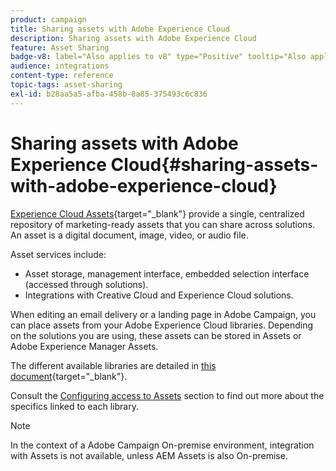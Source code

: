 ```yaml
---
product: campaign
title: Sharing assets with Adobe Experience Cloud
description: Sharing assets with Adobe Experience Cloud
feature: Asset Sharing
badge-v8: label="Also applies to v8" type="Positive" tooltip="Also applies to Campaign v8"
audience: integrations
content-type: reference
topic-tags: asset-sharing
exl-id: b28aa5a5-afba-458b-8a85-375493c6c836
---
```

# Sharing assets with Adobe Experience Cloud{#sharing-assets-with-adobe-experience-cloud}

[Experience Cloud Assets](https://experienceleague.adobe.com/en/docs/core-services/interface/services/audiences/overview){target="_blank"} provide a single, centralized repository of marketing-ready assets that you can share across solutions. An asset is a digital document, image, video, or audio file.

Asset services include:

* Asset storage, management interface, embedded selection interface (accessed through solutions).
* Integrations with Creative Cloud and Experience Cloud solutions.

When editing an email delivery or a landing page in Adobe Campaign, you can place assets from your Adobe Experience Cloud libraries. Depending on the solutions you are using, these assets can be stored in Assets or Adobe Experience Manager Assets.

The different available libraries are detailed in [this document](https://experienceleague.adobe.com/en/docs/core-services/interface/services/assets/experience-cloud-assets){target="_blank"}.

Consult the [Configuring access to Assets](../../integrations/using/configuring-access-to-assets.md) section to find out more about the specifics linked to each library.

>[!NOTE]
>
>In the context of a Adobe Campaign On-premise environment, integration with Assets is not available, unless AEM Assets is also On-premise.
